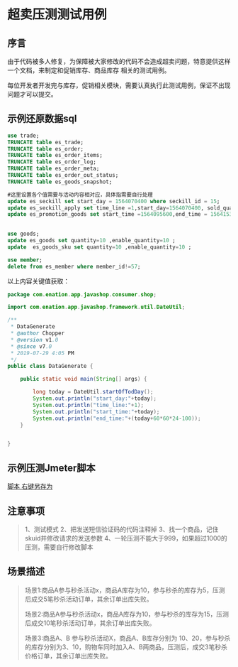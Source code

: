 # 超卖压测测试用例

## 序言

由于代码被多人修复，为保障被大家修改的代码不会造成超卖问题，特意提供这样一个文档，来制定和促销库存、商品库存 相关的测试用例。

每位开发者开发完与库存，促销相关模块，需要认真执行此测试用例，保证不出现问题才可以提交。



## 示例还原数据sql

```sql
use trade;
TRUNCATE table es_trade;
TRUNCATE table es_order;
TRUNCATE table es_order_items;
TRUNCATE table es_order_log;
TRUNCATE table es_order_meta;
TRUNCATE table es_order_out_status;
TRUNCATE table es_goods_snapshot;

#这里设置各个值需要与活动内容相对应，具体指需要自行处理	
update es_seckill set start_day = 1564070400 where seckill_id = 15;
update es_seckill_apply set time_line =1,start_day=1564070400, sold_quantity=5 where apply_id = 224;
update es_promotion_goods set start_time =1564095600,end_time = 1564153200,num=5 where pg_id = 338;

                                   
use goods;
update es_goods set quantity=10 ,enable_quantity=10 ;
update  es_goods_sku set quantity=10 ,enable_quantity=10 ;

use member;
delete from es_member where member_id!=57;
```



以上内容关键值获取：

```java
package com.enation.app.javashop.consumer.shop;

import com.enation.app.javashop.framework.util.DateUtil;

/**
 * DataGenerate
 * @author Chopper
 * @version v1.0
 * @since v7.0
 * 2019-07-29 4:05 PM
 */
public class DataGenerate {

    public static void main(String[] args) {

        long today = DateUtil.startOfTodDay();
        System.out.println("start_day:"+today);
        System.out.println("time_line:"+1);
        System.out.println("start_time:"+today);
        System.out.println("end_time:"+(today+60*60*24-100));
    }


}

```



## 示例压测Jmeter脚本

[脚本 右键另存为](./http.jmx)



## 注意事项

> 1、测试模式
> 2、把发送短信验证码的代码注释掉
> 3、找一个商品，记住skuid并修改请求的发送参数
> 4、一轮压测不能大于999，如果超过1000的压测，需要自行修改脚本 



## 场景描述

> 场景1:商品A参与秒杀活动x，商品A库存为10，参与秒杀的库存为5，压测后成交5笔秒杀活动订单，其余订单出库失败。
>
> 场景2:商品A参与秒杀活动x，商品A库存为10，参与秒杀的库存为15，压测后成交10笔秒杀活动订单，其余订单出库失败。
>
> 场景3:商品A、B 参与秒杀活动X，商品A、B库存分别为 10、20，参与秒杀的库存分别为3、10，购物车同时加入A、B两商品，压测后，成交3笔秒杀价格订单，其余订单出库失败。



